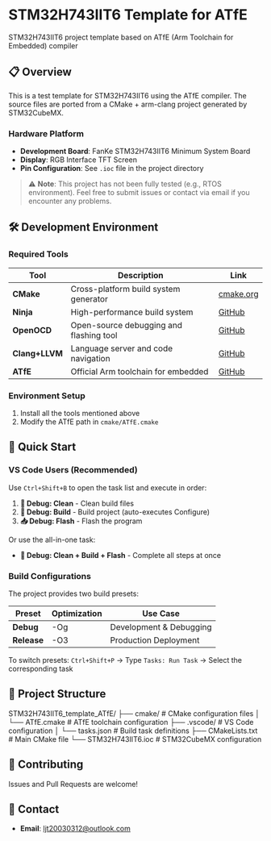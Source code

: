 
# STM32H743IIT6 Template for ATfE

STM32H743IIT6 project template based on ATfE (Arm Toolchain for Embedded) compiler

## 📋 Overview

This is a test template for STM32H743IIT6 using the ATfE compiler. The source files are ported from a CMake + arm-clang project generated by STM32CubeMX.

### Hardware Platform
- **Development Board**: FanKe STM32H743IIT6 Minimum System Board
- **Display**: RGB Interface TFT Screen
- **Pin Configuration**: See `.ioc` file in the project directory

> ⚠️ **Note**: This project has not been fully tested (e.g., RTOS environment). Feel free to submit issues or contact via email if you encounter any problems.

## 🛠️ Development Environment

### Required Tools


| Tool | Description | Link |
|------|-------------|------|
| **CMake** | Cross-platform build system generator | [cmake.org](https://cmake.org/) |
| **Ninja** | High-performance build system | [GitHub](https://github.com/ninja-build/ninja) |
| **OpenOCD** | Open-source debugging and flashing tool | [GitHub](https://github.com/openocd-org/openocd) |
| **Clang+LLVM** | Language server and code navigation | [GitHub](https://github.com/llvm/llvm-project) |
| **ATfE** | Official Arm toolchain for embedded | [GitHub](https://github.com/arm/arm-toolchain) |


### Environment Setup

1. Install all the tools mentioned above
2. Modify the ATfE path in `cmake/ATfE.cmake`

## 🚀 Quick Start

### VS Code Users (Recommended)

Use `Ctrl+Shift+B` to open the task list and execute in order:

1. **🧹 Debug: Clean** - Clean build files
2. **🔨 Debug: Build** - Build project (auto-executes Configure)
3. **📥 Debug: Flash** - Flash the program

Or use the all-in-one task:
- **🚀 Debug: Clean + Build + Flash** - Complete all steps at once

### Build Configurations

The project provides two build presets:


| Preset | Optimization | Use Case |
|--------|--------------|----------|
| **Debug** | -Og | Development & Debugging |
| **Release** | -O3 | Production Deployment |


To switch presets: `Ctrl+Shift+P` → Type `Tasks: Run Task` → Select the corresponding task

## 📁 Project Structure
STM32H743IIT6_template_ATfE/
├── cmake/ # CMake configuration files
│ └── ATfE.cmake # ATfE toolchain configuration
├── .vscode/ # VS Code configuration
│ └── tasks.json # Build task definitions
├── CMakeLists.txt # Main CMake file
└── STM32H743IIT6.ioc # STM32CubeMX configuration

## 🤝 Contributing

Issues and Pull Requests are welcome!

## 📧 Contact

- **Email**: ljt20030312@outlook.com
